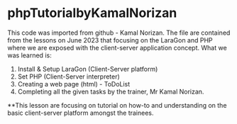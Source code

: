 # phpTutorialbyKamalNorizan
This code was imported from github - Kamal Norizan. The file are contained from the lessons on June 2023 that focusing on the LaraGon and PHP where we are exposed with the client-server application concept. What we was learned is:
1) Install & Setup LaraGon (Client-Server platform)
2) Set PHP (Client-Server interpreter)
3) Creating a web page (html) - ToDoList
4) Completing all the given tasks by the trainer, Mr Kamal Norizan.

**This lesson are focusing on tutorial on how-to and understanding on the basic client-server platform amongst the trainees. 
